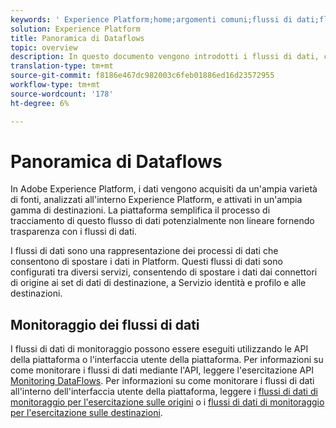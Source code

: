 ```yaml
---
keywords: ' Experience Platform;home;argomenti comuni;flussi di dati;flussi di dati;data;monitoraggio;monitorare flussi di dati;monitorare flussi di dati;monitorare;monitorare flussi di dati;monitorare flussi di dati;flusso;flusso di dati;'
solution: Experience Platform
title: Panoramica di Dataflows
topic: overview
description: In questo documento vengono introdotti i flussi di dati, che illustrano come vengono utilizzati in Adobe Experience Platform.
translation-type: tm+mt
source-git-commit: f8186e467dc982003c6feb01886ed16d23572955
workflow-type: tm+mt
source-wordcount: '178'
ht-degree: 6%

---
```



# Panoramica di Dataflows

In Adobe Experience Platform, i dati vengono acquisiti da un&#39;ampia varietà di fonti, analizzati all&#39;interno  Experience Platform, e attivati in un&#39;ampia gamma di destinazioni. La piattaforma semplifica il processo di tracciamento di questo flusso di dati potenzialmente non lineare fornendo trasparenza con i flussi di dati.

I flussi di dati sono una rappresentazione dei processi di dati che consentono di spostare i dati in Platform. Questi flussi di dati sono configurati tra diversi servizi, consentendo di spostare i dati dai connettori di origine ai set di dati di destinazione, a Servizio identità e profilo e alle destinazioni.

## Monitoraggio dei flussi di dati

I flussi di dati di monitoraggio possono essere eseguiti utilizzando le API della piattaforma o l&#39;interfaccia utente della piattaforma. Per informazioni su come monitorare i flussi di dati mediante l&#39;API, leggere l&#39;esercitazione API [Monitoring DataFlows](./api/monitor.md). Per informazioni su come monitorare i flussi di dati all&#39;interno dell&#39;interfaccia utente della piattaforma, leggere i [flussi di dati di monitoraggio per l&#39;esercitazione sulle origini](./ui/monitor-sources.md) o i [flussi di dati di monitoraggio per l&#39;esercitazione sulle destinazioni](./ui/monitor-destinations.md).